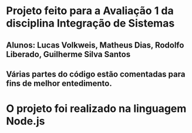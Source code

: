 # Projeto feito para a Avaliação 1 da disciplina Integração de Sistemas
<h2>Alunos: Lucas Volkweis, Matheus Dias, Rodolfo Liberado, Guilherme Silva Santos</h2>

<h2>Várias partes do código estão comentadas para fins de melhor entedimento.</h2>

<h1>O projeto foi realizado na linguagem Node.js</h1>
